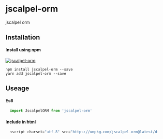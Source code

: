# jscalpel-orm
jscalpel orm

## Installation

#### Install using npm 
[![jscalpel-orm](https://nodei.co/npm/jscalpel-orm.png)](https://npmjs.org/package/jscalpel-orm)
``` 
npm install jscalpel-orm --save
yarn add jscalpel-orm --save
```

## Useage

#### Es6
```javascript
  import JscalpelORM from 'jscalpel-orm'
```
#### Include in html
```javascript
  <script charset="utf-8" src="https://unpkg.com/jscalpel-orm@latest/dist/index.js"></script>
